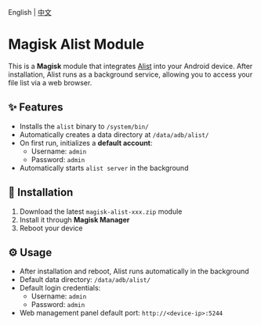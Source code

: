English | [中文](./README_zh-CN.md) 

# Magisk Alist Module

This is a **Magisk** module that integrates [Alist](https://github.com/AlistGo/alist) into your Android device. After installation, Alist runs as a background service, allowing you to access your file list via a web browser.

## ✨ Features

- Installs the `alist` binary to `/system/bin/`
- Automatically creates a data directory at `/data/adb/alist/`
- On first run, initializes a **default account**:
  - Username: `admin`
  - Password: `admin`
- Automatically starts `alist server` in the background

## 📂 Installation

1. Download the latest `magisk-alist-xxx.zip` module
2. Install it through **Magisk Manager**
3. Reboot your device

## ⚙️ Usage

- After installation and reboot, Alist runs automatically in the background
- Default data directory: `/data/adb/alist/`
- Default login credentials:
  - Username: `admin`
  - Password: `admin`
- Web management panel default port: `http://<device-ip>:5244`
